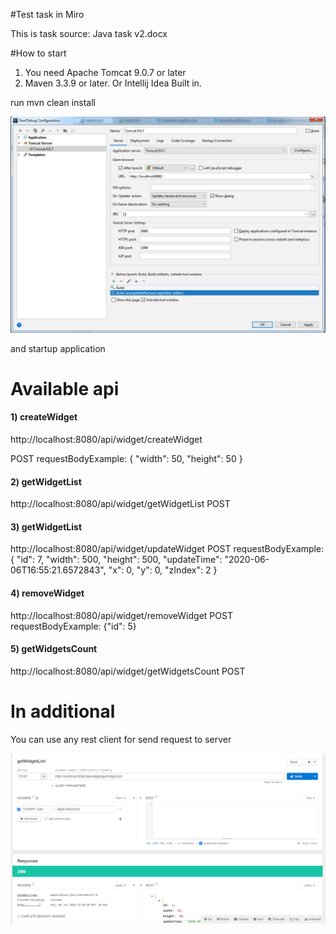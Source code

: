 
#Test task in Miro

This is task source:
Java task v2.docx


#How to start

1) You need Apache Tomcat 9.0.7 or later
2) Maven 3.3.9 or later. Or Intellij Idea Built in.

run
mvn clean install

![alt tag](img/2020-06-06_202211.png "Описание будет тут")​


and startup application

# Available api

#### 1) createWidget
http://localhost:8080/api/widget/createWidget

POST
requestBodyExample: 
{
  "width": 50,
  "height": 50
}

#### 2) getWidgetList

http://localhost:8080/api/widget/getWidgetList
POST

#### 3) getWidgetList

http://localhost:8080/api/widget/updateWidget
POST
requestBodyExample: 
{
  "id": 7,
  "width": 500,
  "height": 500,
  "updateTime": "2020-06-06T16:55:21.6572843",
  "x": 0,
  "y": 0,
  "zIndex": 2
}

#### 4) removeWidget

http://localhost:8080/api/widget/removeWidget
POST
requestBodyExample: 
{"id": 5}

#### 5) getWidgetsCount

http://localhost:8080/api/widget/getWidgetsCount
POST


# In additional

You can use any rest client for send request to server

![alt tag](img/2020-06-06_203138.png "Описание будет тут")​

